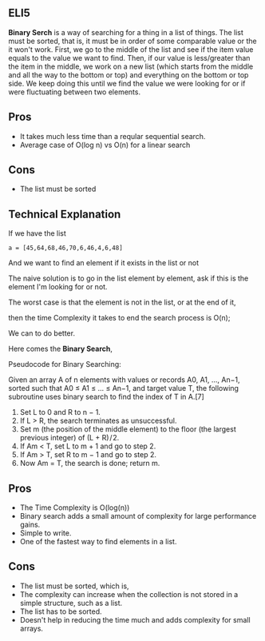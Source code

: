 ## ELI5
**Binary Serch** is a way of searching for a thing in a list of things. The list must be sorted, that is, it must be in order of some comparable value or the it won't work. First, we go to the middle of the list and see if the item value equals to the value we want to find. Then, if our value is less/greater than the item in the middle, we work on a new list (which starts from the middle and all the way to the bottom or top) and everything on the bottom or top side. We keep doing this until we find the value we were looking for or if were fluctuating between two elements.

## Pros
* It takes much less time than a reqular sequential search. 
* Average case of O(log n) vs O(n) for a linear search

## Cons
* The list must be sorted

## Technical Explanation

If we have the list

`a = [45,64,68,46,70,6,46,4,6,48]`

And we want to find an element if it exists in the list or not

The naive solution is to go in the list element by element, ask if this is the element I'm looking for or not.

The worst case is that the element is not in the list, or at the end of it,

then the time Complexity it takes to end the search process is O(n);

We can to do better.

Here comes the **Binary Search**,

Pseudocode for Binary Searching:

Given an array A of n elements with values or records A0, A1, ..., An−1, sorted such that A0 ≤ A1 ≤ ... ≤ An−1, and target value T, the following subroutine uses binary search to find the index of T in A.[7]
1. Set L to 0 and R to n − 1.
2. If L > R, the search terminates as unsuccessful.
3. Set m (the position of the middle element) to the floor (the largest previous integer) of (L + R) / 2.
4. If Am < T, set L to m + 1 and go to step 2.
5. If Am > T, set R to m − 1 and go to step 2.
6. Now Am = T, the search is done; return m.

## Pros
* The Time Complexity is O(log(n))
* Binary search adds a small amount of complexity for large performance gains.
* Simple to write.
* One of the fastest way to find elements in a list.

## Cons
* The list must be sorted, which is,
* The complexity can increase when the collection is not stored in a simple structure, such as a list.
* The list has to be sorted.
* Doesn't help in reducing the time much and adds complexity for small arrays.
